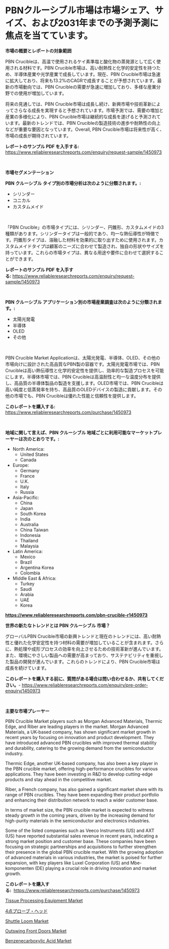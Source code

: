 <p><h1>PBNクルーシブル市場は市場シェア、サイズ、および2031年までの予測予測に焦点を当てています。</h1></p><p><strong>市場の概要とレポートの対象範囲</strong></p>
<p><p>PBN Crucibleは、高温で使用されるケイ素準塩と酸化物の蒸発源として広く使用される材料です。PBN Crucible市場は、高い耐熱性と化学的安定性を持つため、半導体産業や光学産業で成長しています。現在、PBN Crucible市場は急速に拡大しており、将来も13.2%のCAGRで成長することが予想されています。最新の市場動向では、PBN Crucibleの需要が急速に増加しており、多様な産業分野での使用が増加しています。</p><p>将来の見通しでは、PBN Crucible市場は成長し続け、新興市場や技術革新によってさらなる成長を実現すると予想されています。市場予測では、需要の増加と産業の多様化により、PBN Crucible市場は継続的な成長を遂げると予測されています。最新のトレンドでは、PBN Crucibleの製造技術の進歩や耐熱性の向上などが重要な要因となっています。Overall, PBN Crucible市場は将来性が高く、市場の成長が期待されています。</p></p>
<p><strong>レポートのサンプル PDF を入手する:</strong> <a href="https://www.reliableresearchreports.com/enquiry/request-sample/1450973">https://www.reliableresearchreports.com/enquiry/request-sample/1450973</a></p>
<p>&nbsp;</p>
<p><strong>市場セグメンテーション</strong></p>
<p><strong>PBN クルーシブル タイプ別の市場分析は次のように分類されます。:</strong></p>
<p><ul><li>シリンダー</li><li>コニカル</li><li>カスタムメイド</li></ul></p>
<p>&nbsp;</p>
<p><p>「PBN Crucible」の市場タイプには、シリンダー、円錐形、カスタムメイドの3種類があります。シリンダータイプは一般的であり、均一な熱伝導性が特徴です。円錐形タイプは、溶融した材料を効果的に取り出すために使用されます。カスタムメイドタイプは顧客のニーズに合わせて製造され、独自の形状やサイズを持っています。これらの市場タイプは、異なる用途や要件に合わせて選択することができます。</p></p>
<p><strong>レポートのサンプル PDF を入手する:</strong>&nbsp;<a href="https://www.reliableresearchreports.com/enquiry/request-sample/1450973">https://www.reliableresearchreports.com/enquiry/request-sample/1450973</a></p>
<p>&nbsp;</p>
<p><strong> PBN クルーシブル アプリケーション別の市場産業調査は次のように分類されます。:</strong></p>
<p><ul><li>太陽光発電</li><li>半導体</li><li>OLED</li><li>その他</li></ul></p>
<p>&nbsp;</p>
<p><p>PBN Crucible Market Applicationは、太陽光発電、半導体、OLED、その他の市場向けに設計された高品質なPBN製の容器です。太陽光発電市場では、PBN Crucibleは高い熱伝導性と化学的安定性を提供し、効率的な製造プロセスを可能にします。半導体市場では、PBN Crucibleは高温耐性と均一な温度分布を提供し、高品質の半導体製品の製造を支援します。OLED市場では、PBN Crucibleは高い純度と低蒸発率を持ち、高品質のOLEDデバイスの製造に貢献します。その他の市場でも、PBN Crucibleは優れた性能と信頼性を提供します。</p></p>
<p><strong>このレポートを購入する:</strong>&nbsp; <a href="https://www.reliableresearchreports.com/purchase/1450973">https://www.reliableresearchreports.com/purchase/1450973</a></p>
<p>&nbsp;</p>
<p><strong>地域に関して言えば、PBN クルーシブル 地域ごとに利用可能なマーケットプレーヤーは次のとおりです。:</strong></p>
<p><ul>
    <li>
        North America:
        <ul>
            <li>United States</li>
            <li>Canada</li>
        </ul>
    </li>
    <li>
        Europe:
        <ul>
            <li>Germany</li>
            <li>France</li>
            <li>U.K.</li>
            <li>Italy</li>
            <li>Russia</li>
        </ul>
    </li>
    <li>
        Asia-Pacific:
        <ul>
            <li>China</li>
            <li>Japan</li>
            <li>South Korea</li>
            <li>India</li>
            <li>Australia</li>
            <li>China Taiwan</li>
            <li>Indonesia</li>
            <li>Thailand</li>
            <li>Malaysia</li>
        </ul>
    </li>
    <li>
        Latin America:
        <ul>
            <li>Mexico</li>
            <li>Brazil</li>
            <li>Argentina Korea</li>
            <li>Colombia</li>
        </ul>
    </li>
    <li>
        Middle East & Africa:
        <ul>
            <li>Turkey</li>
            <li>Saudi</li>
            <li>Arabia</li>
            <li>UAE</li>
            <li>Korea</li>
        </ul>
    </li>
    </ul></p>
<p><strong><a href="https://www.reliableresearchreports.com/pbn-crucible-r1450973">https://www.reliableresearchreports.com/pbn-crucible-r1450973</a></strong>&nbsp;</p>
<p><strong>世界の新たなトレンドとは PBN クルーシブル 市場？</strong></p>
<p><p>グローバルPBN Crucible市場の新興トレンドと現在のトレンドには、高い耐熱性と優れた化学安定性を持つ材料の需要が増加していることが含まれます。さらに、熱処理や成形プロセスの効率を向上させるための技術革新が進んでいます。また、環境にやさしい製品への需要が高まっており、サステナビリティを重視した製品の開発が進んでいます。これらのトレンドにより、PBN Crucible市場は成長を続けています。</p></p>
<p><strong>このレポートを購入する前に、質問がある場合は問い合わせるか、共有してください。</strong>- <a href="https://www.reliableresearchreports.com/enquiry/pre-order-enquiry/1450973">https://www.reliableresearchreports.com/enquiry/pre-order-enquiry/1450973</a></p>
<p>&nbsp;</p>
<p><strong>主要な市場プレーヤー</strong></p>
<p><p>PBN Crucible Market players such as Morgan Advanced Materials, Thermic Edge, and Riber are leading players in the market. Morgan Advanced Materials, a UK-based company, has shown significant market growth in recent years by focusing on innovation and product development. They have introduced advanced PBN crucibles with improved thermal stability and durability, catering to the growing demand from the semiconductor industry.</p><p>Thermic Edge, another UK-based company, has also been a key player in the PBN crucible market, offering high-performance crucibles for various applications. They have been investing in R&D to develop cutting-edge products and stay ahead in the competitive market.</p><p>Riber, a French company, has also gained a significant market share with its range of PBN crucibles. They have been expanding their product portfolio and enhancing their distribution network to reach a wider customer base.</p><p>In terms of market size, the PBN crucible market is expected to witness steady growth in the coming years, driven by the increasing demand for high-purity materials in the semiconductor and electronics industries.</p><p>Some of the listed companies such as Veeco Instruments (US) and AXT (US) have reported substantial sales revenue in recent years, indicating a strong market position and customer base. These companies have been focusing on strategic partnerships and acquisitions to further strengthen their presence in the global PBN crucible market. With the growing adoption of advanced materials in various industries, the market is poised for further expansion, with key players like Luxel Corporation (US) and Mbe-komponenten (DE) playing a crucial role in driving innovation and market growth.</p></p>
<p><strong>このレポートを購入する:</strong>&nbsp;&nbsp;<a href="https://www.reliableresearchreports.com/purchase/1450973">https://www.reliableresearchreports.com/purchase/1450973</a></p>
<p><p><a href="https://view.publitas.com/reportprime-1/tissue-processing-equipment-market-offers-provide-insightful-data-for-the-time-period-from-2024-to-2031-and-also-provide-analysis-based-on-application-type-and-region/">Tissue Processing Equipment Market</a></p><p><a href="https://github.com/cbigkbh02719/Market-Research-Report-List-1/blob/main/873545820643.md">4点プローブ・ヘッド</a></p><p><a href="https://github.com/provorikovar/Market-Research-Report-List-3/blob/main/shuttle-loom-market.md">Shuttle Loom Market</a></p><p><a href="https://github.com/angelajermaine/Market-Research-Report-List-2/blob/main/outswing-front-doors-market.md">Outswing Front Doors Market</a></p><p><a href="https://issuu.com/reportprime-2/docs/benzenecarboxylic-acid-market-size-2030.pptx">Benzenecarboxylic Acid Market</a></p></p>